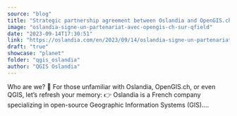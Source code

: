 ```yaml
---
source: "blog"
title: "Strategic partnership agreement between Oslandia and OpenGIS.ch on QField"
image: "oslandia-signe-un-partenariat-avec-opengis-ch-sur-qfield"
date: "2023-09-14T17:30:51"
link: "https://oslandia.com/en/2023/09/14/oslandia-signe-un-partenariat-avec-opengis-ch-sur-qfield/"
draft: "true"
showcase: "planet"
folder: "qgis_oslandia"
author: "QGIS Oslandia"
---
```


Who are we? 🤔 For those unfamiliar with Oslandia, OpenGIS.ch, or even QGIS, let&#8217;s refresh your memory: 👉 Oslandia is a French company specializing in open-source Geographic Information Systems (GIS)....

